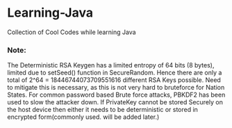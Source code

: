# Learning-Java
Collection of Cool Codes while learning Java
### Note:
The Deterministic RSA Keygen has a limited entropy of 64 bits (8 bytes), limited due to setSeed() function in SecureRandom.
Hence there are only a total of 2^64  = 18446744073709551616 different RSA Keys possible.
Need to mitigate this is necessary, as this is not very hard to bruteforce for Nation States.
For common password based Brute force attacks, PBKDF2 has been used to slow the attacker down.
If PrivateKey cannot be stored Securely on the host device then either it needs to be deterministic or stored in encrypted form(commonly used. will be added later.)
